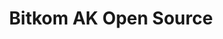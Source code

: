 ---
key: bitkom-ak-open-source
title: Bitkom AK Open Source
topic:
  - Eclipse SW360 – Automatisierte License Compliance
id: bitkom-ak-open-source
format: talk
tags:
  - talk
speakers:
  - name: "Johannes Kristan"
    affiliation: "Senior Software Engineer, Robert Bosch GmbH"
    about: ""
    speakerimage: ""
    address: ""
    linkedin: ""
    github: ""
  - name: "Michael C. Jaeger"
    affiliation: "Project Lead, Siemens AG"
    about: "Michael C. Jaeger is one of the maintainers for Linux Foundation's FOSSology and Eclipse SW360 projects, both available on Github and both in the area of OSS handling w.r.t. license compliance and component management. At Siemens Corporate Technology in Munich, Germany, Michael works in several roles as project lead, software architect, trainer and consultant for distributed systems, server applications and their development with open source software."
    speakerimage: ""
    address: "Munich, Germany"
    linkedin: ""
    github: ""
presentation:
  session_link: "<https://www.bitkom.org/veranstaltungen>"
  draft: false
description: |
  In this session, Johannes Kristan from Bosch Software Innovations GmbH and Michael C. Jaeger from Siemens AG discuss how Eclipse SW360 automates license compliance management. The session focuses on streamlining the process of tracking and managing open-source licenses and ensuring compliance within software projects.
  - **Session Highlights**:
    - Automating license compliance with SW360
    - Benefits of using SW360 for managing open-source dependencies
    - Key features of the tool and how they simplify compliance processes
  - For more details, visit the [official session page](https://www.bitkom.org/veranstaltungen).
---